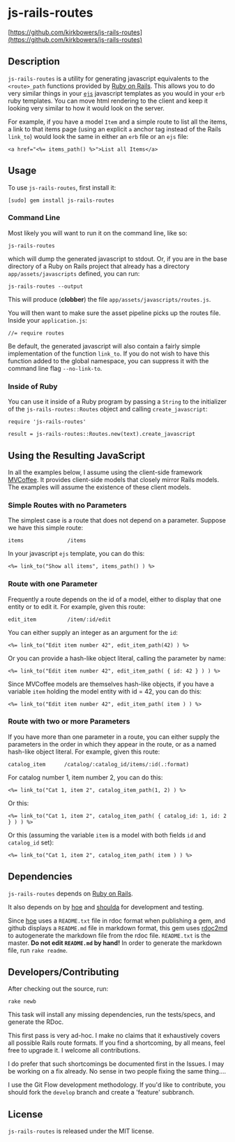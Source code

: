 # js-rails-routes

[https://github.com/kirkbowers/js-rails-routes](https://github.com/kirkbowers/js-rails-routes)

## Description

`js-rails-routes` is a utility for generating javascript equivalents to the `<route>_path`
functions provided by [Ruby on Rails](https://github.com/rails/rails).  This allows you
to do very similar things in your [`ejs`](https://rubygems.org/gems/ejs/) javascript templates as you would in your `erb`
ruby templates.  You can move html rendering to the client and keep it looking very 
similar to how it would look on the server.

For example, if you have a model `Item` and a simple route to list all the items, a link
to that items page (using an explicit `a` anchor tag instead of the Rails `link_to`)
would look the same in either an `erb` file or an `ejs` file:

    <a href="<%= items_path() %>">List all Items</a>


## Usage

To use `js-rails-routes`, first install it:

    [sudo] gem install js-rails-routes
    
### Command Line
    
Most likely you will want to run it on the command line, like so:

    js-rails-routes
  
which will dump the generated javascript to stdout.  Or, if you are in the base directory
of a Ruby on Rails project that already has a directory `app/assets/javascripts` 
defined, you can run:

    js-rails-routes --output
    
This will produce (**clobber**) the file `app/assets/javascripts/routes.js`.
    
You will then want to make sure the asset pipeline picks up the routes file.  Inside 
your `application.js`:

    //= require routes
    
Be default, the generated javascript will also contain a fairly simple implementation of the function `link_to`.  If you do not wish to have this function added to the global namespace, you can suppress it with the command line flag `--no-link-to`.
    
### Inside of Ruby
    
You can use it inside of a Ruby program by passing a `String` to the initializer of the 
`js-rails-routes::Routes` object and calling `create_javascript`:

    require 'js-rails-routes'

    result = js-rails-routes::Routes.new(text).create_javascript
    
## Using the Resulting JavaScript

In all the examples below, I assume using the client-side framework 
[MVCoffee](https://github.com/kirkbowers/mvcoffee).  It provides client-side
models that closely mirror Rails models.  The examples will assume the existence of
these client models.

### Simple Routes with no Parameters

The simplest case is a route that does not depend on a parameter.  Suppose we have this
simple route:

    items              /items
    
In your javascript `ejs` template, you can do this:

    <%= link_to("Show all items", items_path() ) %>
    
### Route with one Parameter

Frequently a route depends on the id of a model, either to display that one entity or to
edit it.  For example, given this route:

    edit_item          /item/:id/edit
    
You can either supply an integer as an argument for the `id`:

    <%= link_to("Edit item number 42", edit_item_path(42) ) %>
    
Or you can provide a hash-like object literal, calling the parameter by name:

    <%= link_to("Edit item number 42", edit_item_path( { id: 42 } ) ) %>
    
Since MVCoffee models are themselves hash-like objects, if you have a variable `item` 
holding the model entity with id = 42, you can do this:

    <%= link_to("Edit item number 42", edit_item_path( item ) ) %>
    
### Route with two or more Parameters

If you have more than one parameter in a route, you can either supply the parameters in the order in which they appear in the route, or as a named hash-like object literal.  For example, given this route:

    catalog_item      /catalog/:catalog_id/items/:id(.:format)
    
For catalog number 1, item number 2, you can do this:

    <%= link_to("Cat 1, item 2", catalog_item_path(1, 2) ) %>
    
Or this:

    <%= link_to("Cat 1, item 2", catalog_item_path( { catalog_id: 1, id: 2 } ) ) %>
    
Or this (assuming the variable `item` is a model with both fields `id` and `catalog_id`
set):

    <%= link_to("Cat 1, item 2", catalog_item_path( item ) ) %>

## Dependencies

`js-rails-routes` depends on [Ruby on Rails](https://github.com/rails/rails).

It also depends on by [hoe](https://github.com/seattlerb/hoe) and
[shoulda](https://github.com/thoughtbot/shoulda) for development and testing.

Since [hoe](https://github.com/seattlerb/hoe) uses a `README.txt` file in rdoc format when 
publishing a gem, and github displays a `README.md` file in markdown format, this gem uses
[rdoc2md](https://github.com/kirkbowers/rdoc2md) to autogenerate the markdown file from 
the rdoc file.  `README.txt` is the master. **Do not edit `README.md` by hand!**  In order 
to generate the markdown file, run `rake readme`.

## Developers/Contributing

After checking out the source, run:

    rake newb

This task will install any missing dependencies, run the tests/specs,
and generate the RDoc.

This first pass is very ad-hoc.  I make no claims that it exhaustively covers all 
possible Rails route formats.  If you 
find a shortcoming, by all means, feel free to upgrade it.  I welcome all contributions.

I do prefer that such shortcomings be documented first in the Issues.  I may be working on a fix already.  No sense in two people fixing the same thing....

I use the Git Flow development methodology.  If you'd like to contribute, you should fork the `develop` branch and create a 'feature' subbranch.

## License

`js-rails-routes` is released under the MIT license.  
